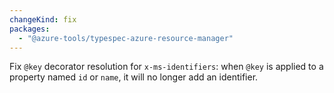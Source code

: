 ```yaml
---
changeKind: fix
packages:
  - "@azure-tools/typespec-azure-resource-manager"
---
```


Fix `@key` decorator resolution for `x-ms-identifiers`: when `@key` is applied to a property named `id` or `name`, it will no longer add an identifier.
